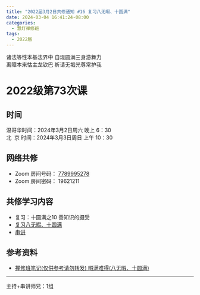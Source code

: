 ```yaml
---
title: "2022届3月2日共修通知 #16 复习八无暇、十圆满"
date: 2024-03-04 16:41:24-08:00
categories:
  - 慧灯禅修班
tags:
  - 2022届
---
```

诸法等性本基法界中 自现圆满三身游舞力\
离障本来怙主龙钦巴 祈请无垢光尊常护我

# 2022级第73次课

## 时间

温哥华时间：2024年3月2日周六 晚上 6：30\
北  京 时间：2024年3月3日周日 上午 10：30

## 网络共修

* Zoom 房间号码： [7789995278](https://us02web.zoom.us/j/7789995278?pwd=VjZmbWJFY2k2K0E5RVB2cTNIQmhqUT09)
* Zoom 房间密码： 19621211

## 共修学习内容

* 复习：十圆满之10 善知识的摄受
* [复习八无暇、十圆满](https://www.huidengchanxiu.net/4jx/1xm/13) 
 * [串讲](https://box.hdcxb.net/%E5%85%B6%E4%BB%96%E8%B5%84%E6%96%99/f/2022%E5%B1%8A)


## 参考资料

* [禅修班笔记(仅供参考请勿转发) 暇满难得(八无暇、十圆满)](https://bj.cxb123.cc/1xm/)

- - -


主持+串讲师兄：1组
